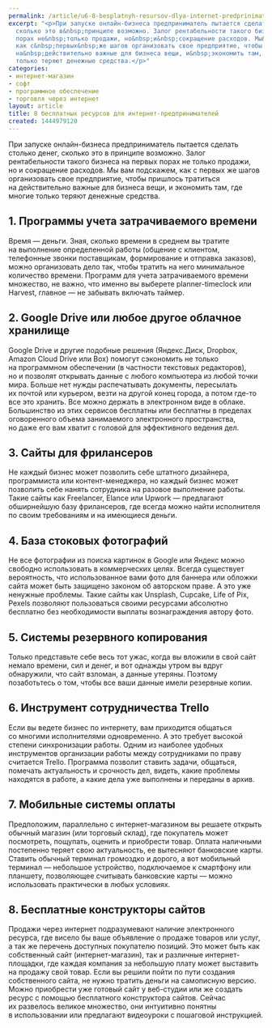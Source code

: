 ```yaml
---
permalink: /article/u6-8-besplatnyh-resursov-dlya-internet-predprinimateley
excerpt: "<p>При запуске онлайн-бизнеса предприниматель пытается сделать столько денег,
  сколько это в&nbsp;принципе возможно. Залог рентабельности такого бизнеса на&nbsp;первых
  порах не&nbsp;только продажи, но&nbsp;и&nbsp;сокращение расходов. Мы&nbsp;вам подскажем,
  как с&nbsp;первых&nbsp;же шагов организовать свое предприятие, чтобы пришлось тратиться
  на&nbsp;действительно важные для бизнеса вещи, и&nbsp;экономить там, где многие
  только теряют денежные средства.</p>"
categories:
- интернет-магазин
- софт
- программное обеспечение
- торговля через интернет
layout: article
title: 8 бесплатных ресурсов для интернет-предпринимателей
created: 1444979120
---
```

<p>При запуске онлайн-бизнеса предприниматель пытается сделать столько денег, сколько это в&nbsp;принципе возможно. Залог рентабельности такого бизнеса на&nbsp;первых порах не&nbsp;только продажи, но&nbsp;и&nbsp;сокращение расходов. Мы&nbsp;вам подскажем, как с&nbsp;первых&nbsp;же шагов организовать свое предприятие, чтобы пришлось тратиться на&nbsp;действительно важные для бизнеса вещи, и&nbsp;экономить там, где многие только теряют денежные средства.</p>
<h2>1. Программы учета затрачиваемого времени</h2>
<p>Время&nbsp;— деньги. Зная, сколько времени в&nbsp;среднем вы&nbsp;тратите на&nbsp;выполнение определенной работы (общение с&nbsp;клиентом, телефонные звонки поставщикам, формирование и&nbsp;отправка заказов), можно организовать дело так, чтобы тратить на&nbsp;него минимальное количество времени. Программ для учета затрачиваемого времени множество, не&nbsp;важно, что именно вы&nbsp;выберете planner-timeclock или Harvest, главное&nbsp;— не&nbsp;забывать включать таймер.</p>
<h2>2. Google Drive или любое другое облачное хранилище</h2>
 Google Drive и&nbsp;другие подобные решения (Яндекс.Диск, Dropbox, Amazon Cloud Drive или Box) помогут сэкономить не&nbsp;только на&nbsp;программном обеспечении (в&nbsp;частности текстовых редакторов), но&nbsp;и&nbsp;позволят открывать данные с&nbsp;любого компьютера из&nbsp;любой точки мира. Больше нет нужды распечатывать документы, пересылать их&nbsp;почтой или курьером, везти на&nbsp;другой конец города, а&nbsp;потом где-то все это хранить. Все можно держать в&nbsp;электронном виде в&nbsp;облаке. Большинство из&nbsp;этих сервисов бесплатны или бесплатны в&nbsp;пределах оговоренного объема занимаемого электронного пространства, но&nbsp;даже его вам хватит с&nbsp;головой для эффективного ведения дел. 
<h2>3. Сайты для фрилансеров</h2>
<p>Не&nbsp;каждый бизнес может позволить себе штатного дизайнера, программиста или контент-менеджера, но&nbsp;каждый бизнес может позволить себе нанять сотрудника на&nbsp;разовое выполнение работы. Такие сайты как Freelancer, Elance или Upwork&nbsp;— предлагают обширнейшую базу фрилансеров, где всегда можно найти исполнителя по&nbsp;своим требованиям и&nbsp;на&nbsp;имеющиеся деньги.</p>
<h2>4. База стоковых фотографий</h2>
<p>Не&nbsp;все фотографии из&nbsp;поиска картинок в&nbsp;Google или Яндекс можно свободно использовать в&nbsp;коммерческих целях. Всегда существует вероятность, что использованное вами фото для баннера или обложки сайта может быть защищено законом об&nbsp;авторском праве. А&nbsp;это уже ненужные проблемы. Такие сайты как Unsplash, Cupcake, Life of&nbsp;Pix, Pexels позволяют пользоваться своими ресурсами абсолютно бесплатно без необходимости выплаты вознаграждения автору фото.</p>
<h2>5. Системы резервного копирования</h2>
<p>Только представьте себе весь тот ужас, когда вы&nbsp;вложили в&nbsp;свой сайт немало времени, сил и&nbsp;денег, и&nbsp;вот однажды утром вы&nbsp;вдруг обнаружили, что сайт взломан, а&nbsp;данные утеряны. Поэтому позаботьтесь о&nbsp;том, чтобы все ваши данные имели резервные копии.</p>
<h2>6. Инструмент сотрудничества Trello</h2>
<p>Если вы&nbsp;ведете бизнес по&nbsp;интернету, вам приходится общаться со&nbsp;многими исполнителями одновременно. А&nbsp;это требует высокой степени синхронизации работы. Одним из&nbsp;наиболее удобных инструментов организации работы между сотрудниками по&nbsp;праву считается Trello. Программа позволит ставить задачи, общаться, помечать актуальность и&nbsp;срочность дел, видеть, какие проблемы находятся в&nbsp;работе, а&nbsp;какие дела уже выполнены и&nbsp;переданы в&nbsp;архив.</p>
<h2>7. Мобильные системы оплаты</h2>
<p>Предположим, параллельно с&nbsp;интернет-магазином вы&nbsp;решаете открыть обычный магазин (или торговый склад), где покупатель может посмотреть, пощупать, оценить и&nbsp;приобрести товар. Оплата наличными постепенно теряет свою актуальность, ее&nbsp;вытесняют банковские карты. Ставить обычный терминал громоздко и&nbsp;дорого, а&nbsp;вот мобильный терминал&nbsp;— небольшое устройство, подключаемое к&nbsp;смартфону или планшету, позволяющее считывать банковские карты&nbsp;— можно использовать практически в&nbsp;любых условиях.</p>
<h2>8. Бесплатные конструкторы сайтов</h2>
<p>Продажи через интернет подразумевают наличие электронного ресурса, где висело&nbsp;бы ваше объявление о&nbsp;продаже товаров или услуг, а&nbsp;так&nbsp;же перечень доступных покупателю позиций. Это может быть как собственный сайт (интернет-магазин), так и&nbsp;различные интернет-площадки, где каждая компания за&nbsp;небольшую плату может выставить на&nbsp;продажу свой товар. Если вы&nbsp;решили пойти по&nbsp;пути создания собственного сайта, не&nbsp;нужно тратить деньги на&nbsp;самописную версию. Можно приобрести уже готовый сайт у&nbsp;веб-студии или&nbsp;же создать ресурс с&nbsp;помощью бесплатного конструктора сайтов. Сейчас их&nbsp;развелось великое множество, они интуитивно понятны в&nbsp;использовании или предлагают видеоуроки с&nbsp;пошаговой инструкцией.</p>
